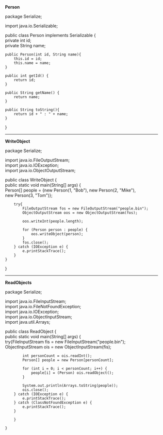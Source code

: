 **Person**

package Serialize;  
  
import java.io.Serializable;  
  
public class Person implements Serializable {  
    private int id;  
    private String name;  
  
    public Person(int id, String name){  
        this.id = id;  
        this.name = name;  
    }  
  
    public int getId() {  
        return id;  
    }  
  
    public String getName() {  
        return name;  
    }  
  
    public String toString(){  
        return id + " : " + name;  
    }  
}

-------------------------------------

**WriteObject**

package Serialize;  
  
import java.io.FileOutputStream;  
import java.io.IOException;  
import java.io.ObjectOutputStream;  
  
public class WriteObject {  
    public static void main(String[] args) {  
        Person[] people = {new Person(1, "Bob"), new Person(2, "Mike"),  
                new Person(3, "Tom")};  
  
        try{  
            FileOutputStream fos = new FileOutputStream("people.bin");  
            ObjectOutputStream oos = new ObjectOutputStream(fos);  
  
            oos.writeInt(people.length);  
  
            for (Person person : people) {  
                oos.writeObject(person);  
            }  
            fos.close();  
        } catch (IOException e) {  
            e.printStackTrace();  
        }  
    }  
}

----------------------------------

**ReadObjects**

package Serialize;  
  
import java.io.FileInputStream;  
import java.io.FileNotFoundException;  
import java.io.IOException;  
import java.io.ObjectInputStream;  
import java.util.Arrays;  
  
public class ReadObject {  
    public static void main(String[] args) {  
        try{FileInputStream fis = new FileInputStream("people.bin");  
            ObjectInputStream ois = new ObjectInputStream(fis);  
              
            int personCount = ois.readInt();  
            Person[] people = new Person[personCount];  
  
            for (int i = 0; i < personCount; i++) {  
                people[i] = (Person) ois.readObject();  
            }  
  
            System.out.println(Arrays.toString(people));  
            ois.close();
        } catch (IOException e) {  
            e.printStackTrace();  
        } catch (ClassNotFoundException e) {  
            e.printStackTrace();  
        }  
  
        }  
  
    }
